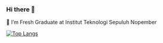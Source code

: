 ### Hi there 👋
🌱 I’m Fresh Graduate at Institut Teknologi Sepuluh Nopember <br>

[![Top Langs](https://github-readme-stats.vercel.app/api/top-langs/?username=reynerfernaldi&layout=compact&theme=vision-friendly-dark)](https://github.com/anuraghazra/github-readme-stats)

<!--
**reynerfernaldi/reynerfernaldi** is a ✨ _special_ ✨ repository because its `README.md` (this file) appears on your GitHub profile.

Hiiii my name is Reyner Fernaldi and I'm a collage student of Sepuluh Nopember Insttute of Technology.




- 🔭 I’m currently working on ...
- 🌱 I’m currently learning informatics Engineering
- 👯 I’m looking to collaborate on ...
- 🤔 I’m looking for help with ...
- 💬 Ask me about ...
- 📫 How to reach me: ...
- 😄 Pronouns: ...
- ⚡ Fun fact: ...
-->
